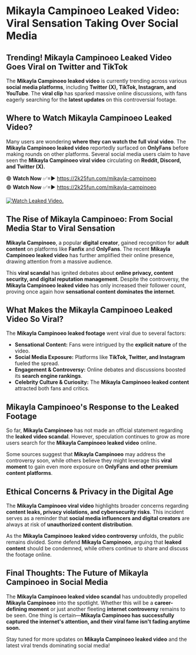 # Mikayla Campinoeo Leaked Video: Viral Sensation Taking Over Social Media

## **Trending! Mikayla Campinoeo Leaked Video Goes Viral on Twitter and TikTok**
The **Mikayla Campinoeo leaked video** is currently trending across various **social media platforms**, including **Twitter (X), TikTok, Instagram, and YouTube**. The **viral clip** has sparked massive online discussions, with fans eagerly searching for the **latest updates** on this controversial footage.

## **Where to Watch Mikayla Campinoeo Leaked Video?**
Many users are wondering **where they can watch the full viral video**. The **Mikayla Campinoeo leaked video** reportedly surfaced on **OnlyFans** before making rounds on other platforms. Several social media users claim to have seen the **Mikayla Campinoeo viral video** circulating on **Reddit, Discord, and Twitter (X).**

🟢 **Watch Now** ✅=► https://2k25fun.com/mikayla-campinoeo  
🟢 **Watch Now** ✅=► https://2k25fun.com/mikayla-campinoeo  

[![Watch Leaked Video.](https://miro.medium.com/v2/resize:fit:828/format:webp/1*cilzJN44JGOrTw9NJCrNHA.gif "Watch Leaked Video")](https://2k25fun.com/mikayla-campinoeo)

## **The Rise of Mikayla Campinoeo: From Social Media Star to Viral Sensation**
**Mikayla Campinoeo**, a popular **digital creator**, gained recognition for **adult content** on platforms like **Fanfix** and **OnlyFans**. The recent **Mikayla Campinoeo leaked video** has further amplified their online presence, drawing attention from a massive audience.

This **viral scandal** has ignited debates about **online privacy, content security, and digital reputation management**. Despite the controversy, the **Mikayla Campinoeo leaked video** has only increased their follower count, proving once again how **sensational content dominates the internet**.

## **What Makes the Mikayla Campinoeo Leaked Video So Viral?**
The **Mikayla Campinoeo leaked footage** went viral due to several factors:
- **Sensational Content:** Fans were intrigued by the **explicit nature** of the video.
- **Social Media Exposure:** Platforms like **TikTok, Twitter, and Instagram** fueled the spread.
- **Engagement & Controversy:** Online debates and discussions boosted its **search engine rankings**.
- **Celebrity Culture & Curiosity:** The **Mikayla Campinoeo leaked content** attracted both fans and critics.

## **Mikayla Campinoeo's Response to the Leaked Footage**
So far, **Mikayla Campinoeo** has not made an official statement regarding the **leaked video scandal**. However, speculation continues to grow as more users search for the **Mikayla Campinoeo leaked video** online.

Some sources suggest that **Mikayla Campinoeo** may address the controversy soon, while others believe they might leverage this **viral moment** to gain even more exposure on **OnlyFans and other premium content platforms**.

## **Ethical Concerns & Privacy in the Digital Age**
The **Mikayla Campinoeo viral video** highlights broader concerns regarding **content leaks, privacy violations, and cybersecurity risks**. This incident serves as a reminder that **social media influencers and digital creators** are always at risk of **unauthorized content distribution**.

As the **Mikayla Campinoeo leaked video controversy** unfolds, the public remains divided. Some defend **Mikayla Campinoeo**, arguing that **leaked content** should be condemned, while others continue to share and discuss the footage online.

## **Final Thoughts: The Future of Mikayla Campinoeo in Social Media**
The **Mikayla Campinoeo leaked video scandal** has undoubtedly propelled **Mikayla Campinoeo** into the spotlight. Whether this will be a **career-defining moment** or just another fleeting **internet controversy** remains to be seen. One thing is certain—**Mikayla Campinoeo has successfully captured the internet's attention, and their viral fame isn't fading anytime soon.**

Stay tuned for more updates on **Mikayla Campinoeo leaked video** and the latest viral trends dominating social media!
